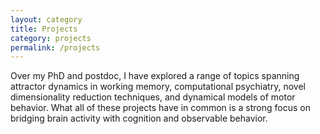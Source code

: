 ```yaml
---
layout: category
title: Projects
category: projects
permalink: /projects
---
```


Over my PhD and postdoc, I have explored a range of topics spanning attractor dynamics in working memory, computational psychiatry, novel dimensionality reduction techniques, and dynamical models of motor behavior. What all of these projects have in common is a strong focus on bridging brain activity with cognition and observable behavior. 
